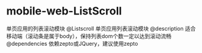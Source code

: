 # mobile-web-ListScroll
 单页应用的列表滚动模块
 @Listscroll   单页应用列表滚动模块
 @description  适合移动端（滚动条是属于body），保持列表dom个数一定以达到滚动流畅
 @dependencies 依赖zepto或JQuery，建议使用zepto
